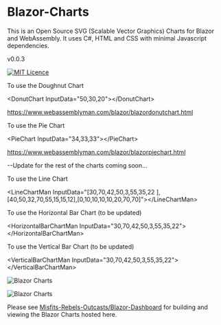 # Blazor-Charts
This is an Open Source SVG (Scalable Vector Graphics) Charts for Blazor and WebAssembly. It uses C#, HTML and CSS with minimal Javascript dependencies.  

v0.0.3

[![MIT Licence](https://www.webassemblyman.com/images/mitlicense.png)](https://www.webassemblyman.com/MITLicense.txt)

To use the Doughnut Chart

&lt;DonutChart InputData="50,30,20"&gt;&lt;/DonutChart&gt;

https://www.webassemblyman.com/blazor/blazordonutchart.html

To use the Pie Chart

&lt;PieChart InputData="34,33,33"&gt;&lt;/PieChart&gt;

https://www.webassemblyman.com/blazor/blazorpiechart.html

--Update for the rest of the charts coming soon...

To use the Line Chart

&lt;LineChartMan InputData="[30,70,42,50,3,55,35,22 ],[40,50,32,70,55,15,15,12],[0,10,10,10,10,20,70,70]"&gt;&lt;/LineChartMan&gt;

To use the Horizontal Bar Chart (to be updated)

&lt;HorizontalBarChartMan InputData="30,70,42,50,3,55,35,22"&gt;&lt;/HorizontalBarChartMan&gt;

To use the Vertical Bar Chart (to be updated)

&lt;VerticalBarChartMan InputData="30,70,42,50,3,55,35,22"&gt;&lt;/VerticalBarChartMan&gt;


![Blazor Charts](https://barcoderesource.com/blazor/blazorcharts.png)

![Blazor Charts](https://barcoderesource.com/blazor/blazorbarcharts.png)

Please see [Misfits-Rebels-Outcasts/Blazor-Dashboard](https://github.com/Misfits-Rebels-Outcasts/Blazor-Dashboard) for building and viewing the Blazor Charts hosted here.
